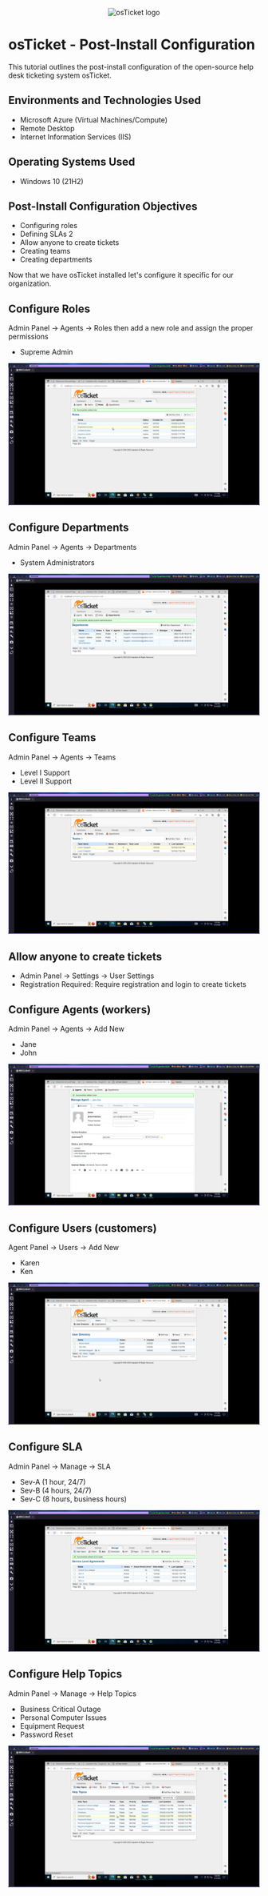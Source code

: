 <p align="center">
<img src="https://i.imgur.com/Clzj7Xs.png" alt="osTicket logo"/>
</p>

# osTicket - Post-Install Configuration
This tutorial outlines the post-install configuration of the open-source help desk ticketing system osTicket.


## Environments and Technologies Used

- Microsoft Azure (Virtual Machines/Compute)
- Remote Desktop
- Internet Information Services (IIS)

## Operating Systems Used 

- Windows 10 (21H2)

## Post-Install Configuration Objectives

- Configuring roles
- Defining SLAs 2
- Allow anyone to create tickets
- Creating teams
- Creating departments

Now that we have osTicket installed let's configure it specific for our organization.

## Configure Roles

Admin Panel -> Agents -> Roles then add a new role and assign the proper permissions

- Supreme Admin

![adding roles](./add-role.png)

## Configure Departments

Admin Panel -> Agents -> Departments

- System Administrators

![adding deps](./adding-departments.png)

## Configure Teams

Admin Panel -> Agents -> Teams

- Level I Support
- Level II Support

![adding deps](./teams.png)

## Allow anyone to create tickets

- Admin Panel -> Settings -> User Settings
- Registration Required: Require registration and login to create tickets 

## Configure Agents (workers)

Admin Panel -> Agents -> Add New

- Jane
- John

![adding agents](./adding-agents.png)

## Configure Users (customers)

Agent Panel -> Users -> Add New

- Karen
- Ken

![adding users](./users.png)

## Configure SLA

Admin Panel -> Manage -> SLA

- Sev-A (1 hour, 24/7)
- Sev-B (4 hours, 24/7)
- Sev-C (8 hours, business hours)

![adding SLAs](./slas.png)

## Configure Help Topics

Admin Panel -> Manage -> Help Topics

- Business Critical Outage
- Personal Computer Issues
- Equipment Request
- Password Reset


![adding help topics](./help-topics.png)
